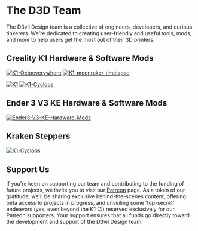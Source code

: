 # The D3D Team
The D3vil Design team is a collective of engineers, developers, and curious tinkerers. We're dedicated to creating user-friendly and useful tools, mods, and more to help users get the most out of their 3D printers.


## Creality K1 Hardware & Software Mods
[![K1-Octoeverywhere](https://github-readme-stats.vercel.app/api/pin/?username=D3vil-Design&repo=K1-OctoEverywhere&title_color=ffffff&text_color=c9cacc&icon_color=E02044&bg_color=1d1f21)](https://github.com/mikebcbc/K1-OctoEverywhere) [![K1-moonraker-timelapse](https://github-readme-stats.vercel.app/api/pin/?username=D3vil-Design&repo=creality-k1-moonraker-timelapse&title_color=ffffff&text_color=c9cacc&icon_color=E02044&bg_color=1d1f21)](https://github.com/mikebcbc/creality-k1-moonraker-timelapse)

[![K1](https://github-readme-stats.vercel.app/api/pin/?username=D3vil-Design&repo=K1&title_color=ffffff&text_color=c9cacc&icon_color=E02044&bg_color=1d1f21)](https://github.com/D3vil-Design/K1-Hardware-Mods) [![K1-Cyclops](https://github-readme-stats.vercel.app/api/pin/?username=D3vil-Design&repo=Cyclops-Extruder&title_color=ffffff&text_color=c9cacc&icon_color=E02044&bg_color=1d1f21)](https://github.com/D3vil-Design/Cyclops-Extruder)

## Ender 3 V3 KE Hardware & Software Mods

[![Ender3-V3-KE-Hardware-Mods](https://github-readme-stats.vercel.app/api/pin/?username=D3vil-Design&repo=Ender3-V3-KE-Hardware-Mods&title_color=ffffff&text_color=c9cacc&icon_color=E02044&bg_color=1d1f21)](https://github.com/D3vil-Design/Ender3-V3-KE-Hardware-Mods)

## Kraken Steppers
[![K1-Cyclops](https://github-readme-stats.vercel.app/api/pin/?username=D3vil-Design&repo=Kraken-Stepper&title_color=ffffff&text_color=c9cacc&icon_color=E02044&bg_color=1d1f21)](https://github.com/D3vil-Design/Kraken-Stepper)


## Support Us
If you're keen on supporting our team and contributing to the funding of future projects, we invite you to visit our [Patreon](https://www.patreon.com/D3vilDesign) page. As a token of our gratitude, we'll be sharing exclusive behind-the-scenes content, offering beta access to projects in progress, and unveiling some 'top-secret' endeavors (yes, even beyond the K1 😉) reserved exclusively for our Patreon supporters. Your support ensures that all funds go directly toward the development and support of the D3vil Design team.
